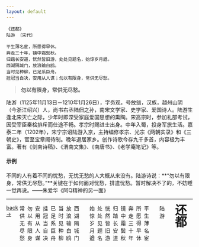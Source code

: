 ```yaml
---
layout: default
---
```


```
《还都》
陆游 〔宋代〕

平生薄名宦，所愿得早休。
奔走三十年，镜中霜鬓秋。
归踏长安道，恍然皆旧游，处处见题名，始惊岁月遒。
西湖隔城门，放浪输白鸥。
当时见种柳，已足系巨舟。
挂冠当自决，安用从人谋；勿以有限身，常供无尽愁。
```

> **勿以有限身，常供无尽愁。**
>
> 

陆游（1125年11月13日－1210年1月26日），字务观，号放翁，汉族，越州山阴（今浙江绍兴）人，尚书右丞陆佃之孙，南宋文学家、史学家、爱国诗人。陆游生逢北宋灭亡之际，少年时即深受家庭爱国思想的熏陶。宋高宗时，参加礼部考试，因受宰臣秦桧排斥而仕途不畅。孝宗时赐进士出身。中年入蜀，投身军旅生活。嘉泰二年（1202年），宋宁宗诏陆游入京，主持编修孝宗、光宗《两朝实录》和《三朝史》，官至宝章阁待制。晚年退居家乡。创作诗歌今存九千多首，内容极为丰富。著有《剑南诗稿》、《渭南文集》、《南唐书》、《老学庵笔记》等。

#### 示例

不同的人有着不同的忧愁，无忧无愁的人大概从来没有。陆游诗说：**“勿以有限身，常供无尽愁。”**关键在于如何面对忧愁，排遣忧愁。暂时解决不了的，不妨睡一觉再说。——朱爱华《阿Q精神的另一面》

---

<style>  
#poem div{  
width:1.5em; float:right;  
}  
</style>  

<div id="poem">  
<div style="font-size:xx-large;font-weight:bold;line-height:1em;">还都</div>    
<div>　</div>    
<div>陆游　</div>    
<div>　</div>    
<div>平生薄名宦　</div>    
<div>所愿得早休　</div>    
<div>奔走三十年　</div>    
<div>镜中霜鬓秋　</div>    
<div>归踏长安道　</div>    
<div>恍然皆旧游　</div>    
<div>处处见题名　</div>    
<div>始惊岁月遒　</div>    
<div>　</div>     
<div>西湖隔城门　</div>    
<div>放浪输白鸥　</div>    
<div>当时见种柳　</div>    
<div>已足系巨舟　</div>    
<div>挂冠当自决　</div>    
<div>安用从人谋　</div>    
<div>勿以有限身　</div>    
<div>常供无尽愁　</div>     
</div>  



[back→](https://xiangblq.github.io/wenzhai/pages/shiwen/shici/shici.html)

